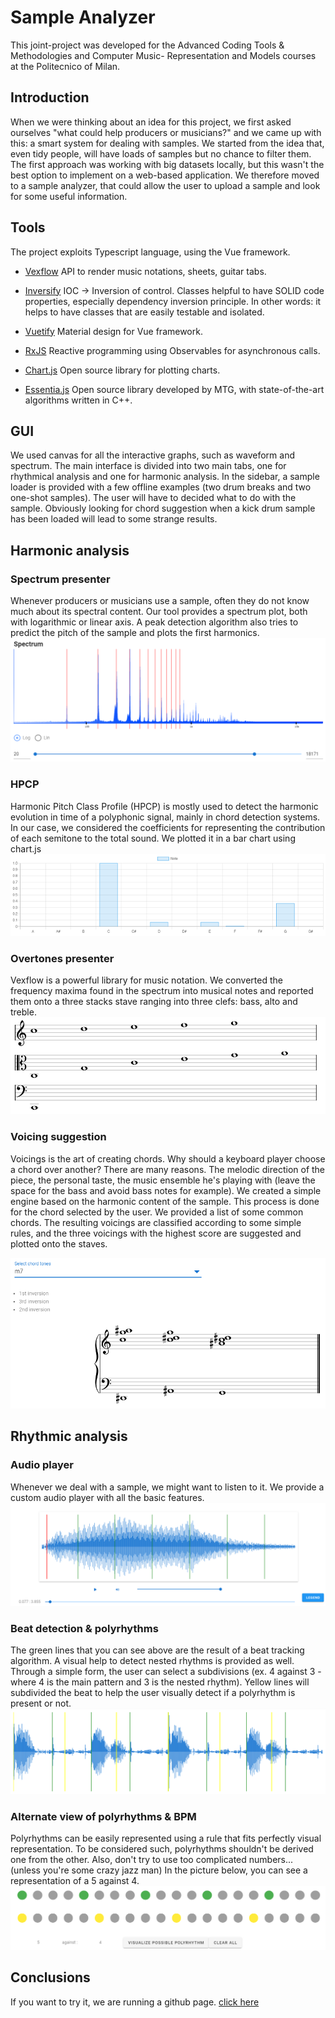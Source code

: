 # Sample Analyzer

This joint-project was developed for the Advanced Coding Tools & Methodologies and Computer Music- Representation and Models courses at the Politecnico of Milan.

## Introduction

When we were thinking about an idea for this project, we first asked ourselves "what could help producers or musicians?" and we came up with this: a smart system for dealing with samples.
We started from the idea that, even tidy people, will have loads of samples but no chance to filter them. The first approach was working with big datasets locally, but this wasn't the best option to implement on a web-based application. 
We therefore moved to a sample analyzer, that could allow the user to upload a sample and look for some useful information.

## Tools

The project exploits Typescript language, using the Vue framework.

* [Vexflow](https://github.com/0xfe/vexflow) API to render music notations, sheets, guitar tabs.​

* [Inversify](https://github.com/inversify/InversifyJS) IOC -> Inversion of control. Classes helpful to have SOLID code properties, especially dependency inversion principle.​ In other words: it helps to have classes that are easily testable and isolated.​
* [Vuetify](https://vuetifyjs.com/en/)​ Material design for Vue framework​.

* [RxJS](https://rxjs-dev.firebaseapp.com/)​ Reactive programming using Observables for asynchronous calls.​

* [Chart.js](https://www.chartjs.org/)​ Open source library for plotting charts.​

* [Essentia.js](https://mtg.github.io/essentia.js/) Open source library developed by MTG, with state-of-the-art algorithms written in C++.

## GUI

We used canvas for all the interactive graphs, such as waveform and spectrum.
The main interface is divided into two main tabs, one for rhythmical analysis and one for harmonic analysis.
In the sidebar, a sample loader is provided with a few offline examples (two drum breaks and two one-shot samples).
The user will have to decided what to do with the sample. Obviously looking for chord suggestion when a kick drum sample has been loaded will lead to some strange results.

## Harmonic analysis

### Spectrum presenter

Whenever producers or musicians use a sample, often they do not know much about its spectral content. Our tool provides a spectrum plot, both with logarithmic or linear axis.
A peak detection algorithm also tries to predict the pitch of the sample and plots the first harmonics.
![spectrum](/screenshots/spectrum.png)

### HPCP

Harmonic Pitch Class Profile (HPCP) is mostly used to detect the harmonic evolution in time of a polyphonic signal, mainly in chord detection systems. In our case, we considered the coefficients for representing the contribution of each semitone to the total sound. We plotted it in a bar chart using chart.js
![hpcp](/screenshots/hpcp.png)

### Overtones presenter

Vexflow is a powerful library for music notation. We converted the frequency maxima found in the spectrum into musical notes and reported them onto a three stacks stave ranging into three clefs: bass, alto and treble.
![spectrum](/screenshots/overtones.png)

### Voicing suggestion

Voicings is the art of creating chords.
Why should a keyboard player choose a chord over another? There are many reasons. The melodic direction of the piece, the personal taste, the music ensemble he's playing with (leave the space for the bass and avoid bass notes for example).
We created a simple engine based on the harmonic content of the sample. This process is done for the chord selected by the user. We provided a list of some common chords.
The resulting voicings are classified according to some simple rules, and the three voicings with the highest score are suggested and plotted onto the staves.

![voicing](/screenshots/voicing.png)

## Rhythmic analysis

### Audio player

Whenever we deal with a sample, we might want to listen to it. We provide a custom audio player with all the basic features.
![audioplayer](/screenshots/audioplayer.png)

### Beat detection & polyrhythms

The green lines that you can see above are the result of a beat tracking algorithm.
A visual help to detect nested rhythms is provided as well. 
Through a simple form, the user can select a subdivisions (ex. 4 against 3 - where 4 is the main pattern and 3 is the nested rhythm).
Yellow lines will subdivided the beat to help the user visually detect if a polyrhythm is present or not.
![poly1](/screenshots/poly.png)

### Alternate view of polyrhythms & BPM

Polyrhythms can be easily represented using a rule that fits perfectly visual representation.
To be considered such, polyrhythms shouldn't be derived one from the other. Also, don't try to use too complicated numbers...
(unless you're some crazy jazz man)
In the picture below, you can see a representation of a 5 against 4.
![poly2](/screenshots/poly2.png)

## Conclusions

If you want to try it, we are running a github page. [click here](https://minettiandrea.github.io/sample-analyzer/)
